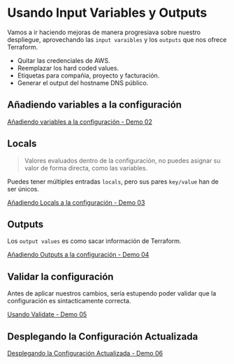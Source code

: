 # Usando Input Variables y Outputs

Vamos a ir haciendo mejoras de manera progresiava sobre nuestro despliegue, aprovechando las `input varaibles` y los `outputs` que nos ofrece Terraform.

* Quitar las credenciales de AWS.
* Reemplazar los hard coded values.
* Etiquetas para compañia, proyecto y facturación.
* Generar el output del hostname DNS público.

## Añadiendo variables a la configuración

[Añadiendo variables a la configuración - Demo 02](02-demo.md)

## Locals

> Valores evaluados dentro de la configuración, no puedes asignar su valor de forma directa, como las variables.

Puedes tener múltiples entradas `locals`, pero sus pares `key/value` han de ser únicos.

[Añadiendo Locals a la configuración - Demo 03](03-demo.md)

## Outputs

Los `output values` es como sacar información de Terraform.

[Añadiendo Outputs a la configuración - Demo 04](04-demo.md)

## Validar la configuración

Antes de aplicar nuestros cambios, sería estupendo poder validar que la configuración es sintacticamente correcta.

[Usando Validate - Demo 05](05-demo.md)

## Desplegando la Configuración Actualizada

[Desplegando la Configuración Actualizada - Demo 06](06-demo.md)

